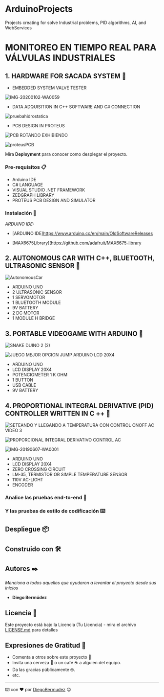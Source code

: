 # ArduinoProjects
Projects creating for solve Industrial problems, PID algorithms, AI, and WebServices



# MONITOREO EN TIEMPO REAL PARA VÁLVULAS INDUSTRIALES

## 1. HARDWARE FOR SACADA SYSTEM 🚀


* EMBEDDED SYSTEM VALVE TESTER


![IMG-20200102-WA0059](https://user-images.githubusercontent.com/22797982/90450730-f99dfa00-e0af-11ea-91f2-ad4312175955.jpeg)




* DATA ADQUISITION IN C++ SOFTWARE AND C# CONNECTION




![pruebahidrostatica](https://user-images.githubusercontent.com/22797982/90323581-b06f6e00-df28-11ea-9550-0cf8cd0b5d7c.jpg)




* PCB DESIGN IN PROTEUS



![PCB ROTANDO EXHIBIENDO](https://user-images.githubusercontent.com/22797982/90477034-4275a300-e0f0-11ea-8bd1-be0a8de09452.gif)




![proteusPCB](https://user-images.githubusercontent.com/22797982/90323834-435dd780-df2c-11ea-8e95-d6c941814c7a.png)


Mira **Deployment** para conocer como desplegar el proyecto.


### Pre-requisitos 📋
* Arduino IDE
* C# LANGUAGE
* VISUAL STUDIO .NET FRAMEWORK
* ZEDGRAPH LIBRARY
* PROTEUS PCB DESIGN AND SIMULATOR

### Instalación 🔧
_ARDUINO IDE:_

* [ARDUINO IDE]https://www.arduino.cc/en/main/OldSoftwareReleases 

* [MAX6675Library](https://github.com/adafruit/MAX6675-library

## 2. AUTONOMOUS CAR WITH C++, BLUETOOTH, ULTRASONIC SENSOR 🚀


![AutonomousCar](https://user-images.githubusercontent.com/22797982/90448933-facd2800-e0ab-11ea-93e2-3ee3a80c74af.jpeg)



* ARDUINO UNO
* 2 ULTRASONIC SENSOR
* 1 SERVOMOTOR
* 1 BLUETOOTH MODULE
* 9V BATTERY
* 2 DC MOTOR
* 1 MODULE H BRIDGE



## 3. PORTABLE VIDEOGAME WITH ARDUINO 🚀





![SNAKE DUINO 2 (2)](https://user-images.githubusercontent.com/22797982/90479484-5fac7080-e0f4-11ea-81b7-b036ba64665d.gif)





![JUEGO MEJOR OPCION JUMP ARDUINO LCD 20X4](https://user-images.githubusercontent.com/22797982/90482376-c59af700-e0f8-11ea-9d58-d22c2b1155c9.gif)






* ARDUINO UNO
* LCD DISPLAY 20X4
* POTENCIOMETER 1 K OHM
* 1 BUTTON
* USB CABLE
* 9V BATTERY





## 4. PROPORTIONAL INTEGRAL DERIVATIVE (PID) CONTROLLER WRITTEN IN C ++  🚀






![SETEANDO Y LLEGANDO A TEMPERATURA CON CONTROL ONOFF AC VIDEO 3](https://user-images.githubusercontent.com/22797982/90480347-b8c8d400-e0f5-11ea-955a-081dbbb4d977.gif)





![PROPORCIONAL INTEGRAL DERIVATIVO CONTROL AC](https://user-images.githubusercontent.com/22797982/90481059-bfa41680-e0f6-11ea-93cd-08a1f657fa96.gif)




![IMG-20190607-WA0001](https://user-images.githubusercontent.com/22797982/90481326-317c6000-e0f7-11ea-8ee3-27c521355e1a.jpeg)




* ARDUINO UNO
* LCD DISPLAY 20X4
* ZERO CROSSING CIRCUIT
* LM-35, TERMISTOR OR SIMPLE TEMPERATURE SENSOR
* 110V AC-LIGHT
* ENCODER


### Analice las pruebas end-to-end 🔩
### Y las pruebas de estilo de codificación ⌨️
## Despliegue 📦
## Construido con 🛠️


## Autores ✒️

_Menciona a todos aquellos que ayudaron a levantar el proyecto desde sus inicios_

* **Diego Bermúdez**


## Licencia 📄

Este proyecto está bajo la Licencia (Tu Licencia) - mira el archivo [LICENSE.md](LICENSE.md) para detalles

## Expresiones de Gratitud 🎁

* Comenta a otros sobre este proyecto 📢
* Invita una cerveza 🍺 o un café ☕ a alguien del equipo. 
* Da las gracias públicamente 🤓.
* etc.



---
⌨️ con ❤️ por [DiegoBermudez](https://github.com/aadiegoaa96) 😊
